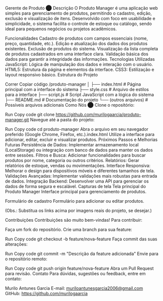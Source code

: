 Gerente de Produto ⬤
Descrição
O Produto Manager é uma aplicação web simples para gerenciamento de produtos, permitindo o cadastro, edição, exclusão e visualização de itens. Desenvolvido com foco em usabilidade e simplicidade, o sistema facilita o controle de estoque ou catálogo, sendo ideal para pequenos negócios ou projetos acadêmicos.

Funcionalidades
Cadastro de produtos com campos essenciais (nome, preço, quantidade, etc.).
Edição e atualização dos dados dos produtos existentes.
Exclusão de produtos do sistema.
Visualização da lista completa de produtos cadastrados em uma interface clara.
Validação básica dos dados para garantir a integridade das informações.
Tecnologias Utilizadas
JavaScript: Lógica de manipulação dos dados e interação com o usuário.
HTML5: Estrutura da página e elementos da interface.
CSS3: Estilização e layout responsivo básico.
Estrutura do Projeto

Correr
Copiar código
/produto-manager
│
├── index.html             # Página principal com a interface do sistema
├── style.css              # Arquivo de estilos para a interface
├── script.js              # Script JavaScript com a lógica do sistema
├── README.md              # Documentação do projeto
└── (outros arquivos)      # Possíveis arquivos adicionais
Como Nós ⬤
Clone o repositório:

Run
Copy code
git clone https://github.com/murilogaarcia/produto-manager.git
Navegue até a pasta do projeto:

Run
Copy code
cd produto-manager
Abra o arquivo em seu navegador preferido (Google Chrome, Firefox, etc.).index.html
Utilize a interface para adicionar, editar, excluir e visualizar produtos.
Próximos Passos e Melhorias Futuras
Persistência de Dados: Implementar armazenamento local (LocalStorage) ou integração com banco de dados para manter os dados entre sessões.
Filtros e Busca: Adicionar funcionalidades para buscar produtos por nome, categoria ou outros critérios.
Relatórios: Gerar relatórios de estoque, vendas ou movimentações.
Interface Responsiva: Melhorar o design para dispositivos móveis e diferentes tamanhos de tela.
Validações Avançadas: Implementar validações mais robustas para entrada de dados.
Integração Backend: Desenvolver uma API para gerenciar os dados de forma segura e escalável.
Capturas de tela
Tela principal do Produto Manager
Interface principal para gerenciamento de produtos.

Formulário de cadastro
Formulário para adicionar ou editar produtos.

(Obs.: Substitua os links acima por imagens reais do projeto, se desejar.)

Contribuições
Contribuições são muito bem-vindas! Para contribuir:

Faça um fork do repositório.
Crie uma branch para sua feature:

Run
Copy code
git checkout -b feature/nova-feature
Faça commit das suas alterações:

Run
Copy code
git commit -m "Descrição da feature adicionada"
Envie para o repositório remoto:

Run
Copy code
git push origin feature/nova-feature
Abra um Pull Request para revisão.
Contato
Para dúvidas, sugestões ou feedback, entre em contato:

Murilo Antunes Garcia
E-mail: muriloantunesgarcia2006@gmail.com
GitHub: https://github.com/murilogaarcia
